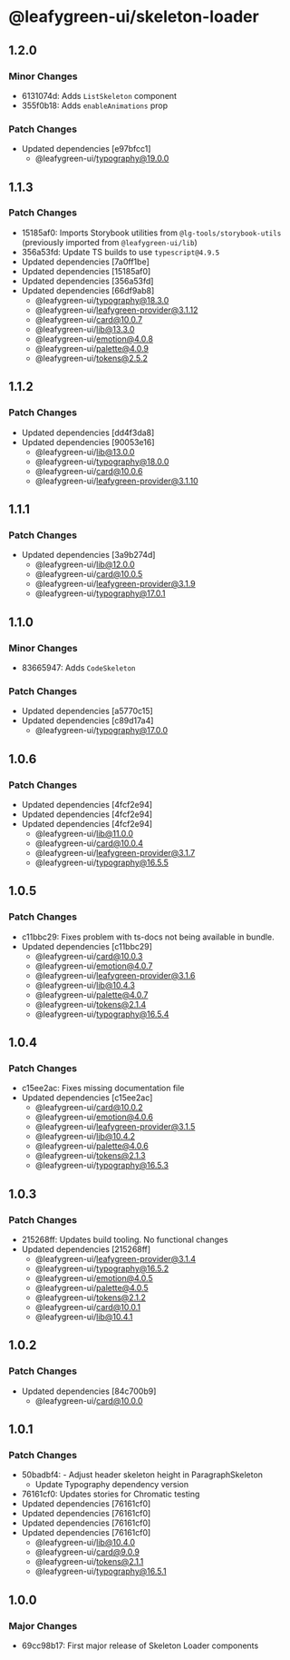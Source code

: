 # @leafygreen-ui/skeleton-loader

## 1.2.0

### Minor Changes

- 6131074d: Adds `ListSkeleton` component
- 355f0b18: Adds `enableAnimations` prop

### Patch Changes

- Updated dependencies [e97bfcc1]
  - @leafygreen-ui/typography@19.0.0

## 1.1.3

### Patch Changes

- 15185af0: Imports Storybook utilities from `@lg-tools/storybook-utils` (previously imported from `@leafygreen-ui/lib`)
- 356a53fd: Update TS builds to use `typescript@4.9.5`
- Updated dependencies [7a0ff1be]
- Updated dependencies [15185af0]
- Updated dependencies [356a53fd]
- Updated dependencies [66df9ab8]
  - @leafygreen-ui/typography@18.3.0
  - @leafygreen-ui/leafygreen-provider@3.1.12
  - @leafygreen-ui/card@10.0.7
  - @leafygreen-ui/lib@13.3.0
  - @leafygreen-ui/emotion@4.0.8
  - @leafygreen-ui/palette@4.0.9
  - @leafygreen-ui/tokens@2.5.2

## 1.1.2

### Patch Changes

- Updated dependencies [dd4f3da8]
- Updated dependencies [90053e16]
  - @leafygreen-ui/lib@13.0.0
  - @leafygreen-ui/typography@18.0.0
  - @leafygreen-ui/card@10.0.6
  - @leafygreen-ui/leafygreen-provider@3.1.10

## 1.1.1

### Patch Changes

- Updated dependencies [3a9b274d]
  - @leafygreen-ui/lib@12.0.0
  - @leafygreen-ui/card@10.0.5
  - @leafygreen-ui/leafygreen-provider@3.1.9
  - @leafygreen-ui/typography@17.0.1

## 1.1.0

### Minor Changes

- 83665947: Adds `CodeSkeleton`

### Patch Changes

- Updated dependencies [a5770c15]
- Updated dependencies [c89d17a4]
  - @leafygreen-ui/typography@17.0.0

## 1.0.6

### Patch Changes

- Updated dependencies [4fcf2e94]
- Updated dependencies [4fcf2e94]
- Updated dependencies [4fcf2e94]
  - @leafygreen-ui/lib@11.0.0
  - @leafygreen-ui/card@10.0.4
  - @leafygreen-ui/leafygreen-provider@3.1.7
  - @leafygreen-ui/typography@16.5.5

## 1.0.5

### Patch Changes

- c11bbc29: Fixes problem with ts-docs not being available in bundle.
- Updated dependencies [c11bbc29]
  - @leafygreen-ui/card@10.0.3
  - @leafygreen-ui/emotion@4.0.7
  - @leafygreen-ui/leafygreen-provider@3.1.6
  - @leafygreen-ui/lib@10.4.3
  - @leafygreen-ui/palette@4.0.7
  - @leafygreen-ui/tokens@2.1.4
  - @leafygreen-ui/typography@16.5.4

## 1.0.4

### Patch Changes

- c15ee2ac: Fixes missing documentation file
- Updated dependencies [c15ee2ac]
  - @leafygreen-ui/card@10.0.2
  - @leafygreen-ui/emotion@4.0.6
  - @leafygreen-ui/leafygreen-provider@3.1.5
  - @leafygreen-ui/lib@10.4.2
  - @leafygreen-ui/palette@4.0.6
  - @leafygreen-ui/tokens@2.1.3
  - @leafygreen-ui/typography@16.5.3

## 1.0.3

### Patch Changes

- 215268ff: Updates build tooling. No functional changes
- Updated dependencies [215268ff]
  - @leafygreen-ui/leafygreen-provider@3.1.4
  - @leafygreen-ui/typography@16.5.2
  - @leafygreen-ui/emotion@4.0.5
  - @leafygreen-ui/palette@4.0.5
  - @leafygreen-ui/tokens@2.1.2
  - @leafygreen-ui/card@10.0.1
  - @leafygreen-ui/lib@10.4.1

## 1.0.2

### Patch Changes

- Updated dependencies [84c700b9]
  - @leafygreen-ui/card@10.0.0

## 1.0.1

### Patch Changes

- 50badbf4: - Adjust header skeleton height in ParagraphSkeleton
  - Update Typography dependency version
- 76161cf0: Updates stories for Chromatic testing
- Updated dependencies [76161cf0]
- Updated dependencies [76161cf0]
- Updated dependencies [76161cf0]
- Updated dependencies [76161cf0]
  - @leafygreen-ui/lib@10.4.0
  - @leafygreen-ui/card@9.0.9
  - @leafygreen-ui/tokens@2.1.1
  - @leafygreen-ui/typography@16.5.1

## 1.0.0

### Major Changes

- 69cc98b17: First major release of Skeleton Loader components
